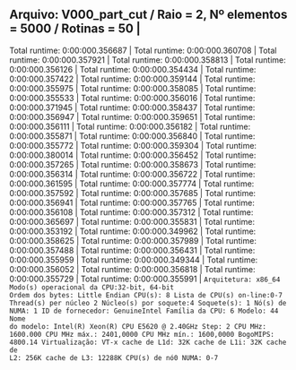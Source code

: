 Arquivo: V000_part_cut / Raio = 2, Nº elementos = 5000 / Rotinas = 50 |
-----------------------------------------------------------------------------------
Total runtime: 0:00:000.356687 |
Total runtime: 0:00:000.360708 |
Total runtime: 0:00:000.357921 |
Total runtime: 0:00:000.358813 |
Total runtime: 0:00:000.356126 |
Total runtime: 0:00:000.354434 |
Total runtime: 0:00:000.357422 |
Total runtime: 0:00:000.359144 |
Total runtime: 0:00:000.355975 |
Total runtime: 0:00:000.358085 |
Total runtime: 0:00:000.355533 |
Total runtime: 0:00:000.356016 |
Total runtime: 0:00:000.371945 |
Total runtime: 0:00:000.358437 |
Total runtime: 0:00:000.356947 |
Total runtime: 0:00:000.359651 |
Total runtime: 0:00:000.356111 |
Total runtime: 0:00:000.356182 |
Total runtime: 0:00:000.355871 |
Total runtime: 0:00:000.356840 |
Total runtime: 0:00:000.355772 |
Total runtime: 0:00:000.359304 |
Total runtime: 0:00:000.380014 |
Total runtime: 0:00:000.356452 |
Total runtime: 0:00:000.357265 |
Total runtime: 0:00:000.358673 |
Total runtime: 0:00:000.356314 |
Total runtime: 0:00:000.356722 |
Total runtime: 0:00:000.361595 |
Total runtime: 0:00:000.357774 |
Total runtime: 0:00:000.357592 |
Total runtime: 0:00:000.357685 |
Total runtime: 0:00:000.356941 |
Total runtime: 0:00:000.357765 |
Total runtime: 0:00:000.356108 |
Total runtime: 0:00:000.357312 |
Total runtime: 0:00:000.365697 |
Total runtime: 0:00:000.355831 |
Total runtime: 0:00:000.353192 |
Total runtime: 0:00:000.349962 |
Total runtime: 0:00:000.358625 |
Total runtime: 0:00:000.357989 |
Total runtime: 0:00:000.357488 |
Total runtime: 0:00:000.356431 |
Total runtime: 0:00:000.355959 |
Total runtime: 0:00:000.349344 |
Total runtime: 0:00:000.356052 |
Total runtime: 0:00:000.356818 |
Total runtime: 0:00:000.355729 |
Total runtime: 0:00:000.355991 |
<code>Arquitetura:           x86_64
Modo(s) operacional da CPU:32-bit, 64-bit
Ordem dos bytes:       Little Endian
CPU(s):                8
Lista de CPU(s) on-line:0-7
Thread(s) per núcleo  2
Núcleo(s) por soquete:4
Soquete(s):            1
Nó(s) de NUMA:        1
ID de fornecedor:      GenuineIntel
Família da CPU:       6
Modelo:                44
Nome do modelo:        Intel(R) Xeon(R) CPU           E5620  @ 2.40GHz
Step:                  2
CPU MHz:               1600.000
CPU MHz máx.:         2401,0000
CPU MHz mín.:         1600,0000
BogoMIPS:              4800.14
Virtualização:       VT-x
cache de L1d:          32K
cache de L1i:          32K
cache de L2:           256K
cache de L3:           12288K
CPU(s) de nó0 NUMA:   0-7<code>
